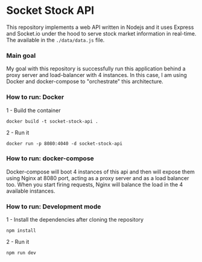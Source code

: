 # Socket Stock API

This repository implements a web API written in Nodejs and it uses Express and Socket.io under the hood to serve stock market information in real-time. The available in the ```./data/data.js``` file. 

### Main goal

My goal with this repository is successfully run this application behind a proxy server and load-balancer with 4 instances. In this case, I am using Docker and docker-compose to "orchestrate" this architecture. 

### How to run: Docker

1 - Build the container

``` docker build -t socket-stock-api . ```

2 - Run it

``` docker run -p 8080:4040 -d socket-stock-api ```

### How to run: docker-compose

Docker-compose will boot 4 instances of this api and then will expose them using Nginx at 8080 port, acting as a proxy server and as a load balancer too. When you start firing requests, Nginx will balance the load in the 4 available instances.

### How to run: Development mode

1 - Install the dependencies after cloning the repository

``` npm install ```

2 - Run it

``` npm run dev ```